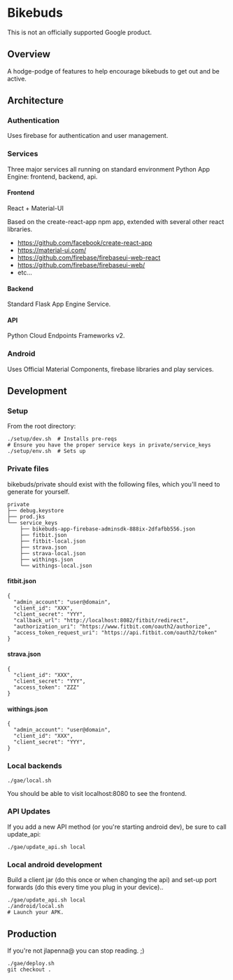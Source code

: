 # Bikebuds

This is not an officially supported Google product.

## Overview

A hodge-podge of features to help encourage bikebuds to get out and be active.

## Architecture

### Authentication

Uses firebase for authentication and user management.

### Services

Three major services all running on standard environment Python App Engine:
frontend, backend, api.

#### Frontend

React + Material-UI

Based on the create-react-app npm app, extended with several other react libraries.

   * https://github.com/facebook/create-react-app
   * https://material-ui.com/
   * https://github.com/firebase/firebaseui-web-react
   * https://github.com/firebase/firebaseui-web/
   * etc...


#### Backend

Standard Flask App Engine Service.

#### API

Python Cloud Endpoints Frameworks v2.

### Android

Uses Official Material Components, firebase libraries and play services.

## Development

### Setup

From the root directory:

```
./setup/dev.sh  # Installs pre-reqs
# Ensure you have the proper service keys in private/service_keys
./setup/env.sh  # Sets up 
```

### Private files

bikebuds/private should exist with the following files, which you'll need to
generate for yourself.

```
private
├── debug.keystore
├── prod.jks
└── service_keys
    ├── bikebuds-app-firebase-adminsdk-888ix-2dfafbb556.json
    ├── fitbit.json
    ├── fitbit-local.json
    ├── strava.json
    ├── strava-local.json
    ├── withings.json
    └── withings-local.json
```

#### fitbit.json
```
{
  "admin_account": "user@domain",
  "client_id": "XXX",
  "client_secret": "YYY",
  "callback_url": "http://localhost:8082/fitbit/redirect",
  "authorization_uri": "https://www.fitbit.com/oauth2/authorize",
  "access_token_request_uri": "https://api.fitbit.com/oauth2/token"
}
```

#### strava.json
```
{
  "client_id": "XXX",
  "client_secret": "YYY",
  "access_token": "ZZZ"
}
```

#### withings.json
```
{
  "admin_account": "user@domain",
  "client_id": "XXX",
  "client_secret": "YYY",
}
```

### Local backends

```
./gae/local.sh
```

You should be able to visit localhost:8080 to see the frontend.

### API Updates

If you add a new API method (or you're starting android dev), be sure to call
update_api:

```
./gae/update_api.sh local
```

### Local android development

Build a client jar (do this once or when changing the api) and set-up port
forwards (do this every time you plug in your device)..

```
./gae/update_api.sh local
./android/local.sh
# Launch your APK.
```

## Production

If you're not jlapenna@ you can stop reading. ;)

```
./gae/deploy.sh
git checkout .
```
